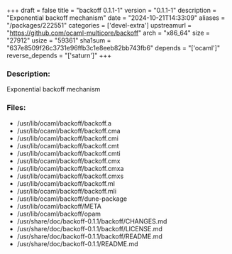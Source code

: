 +++
draft = false
title = "backoff 0.1.1-1"
version = "0.1.1-1"
description = "Exponential backoff mechanism"
date = "2024-10-21T14:33:09"
aliases = "/packages/222551"
categories = ['devel-extra']
upstreamurl = "https://github.com/ocaml-multicore/backoff"
arch = "x86_64"
size = "27912"
usize = "59361"
sha1sum = "637e8509f26c3731e96ffb3c1e8eeb82bb743fb6"
depends = "['ocaml']"
reverse_depends = "['saturn']"
+++
### Description: 
Exponential backoff mechanism

### Files: 
* /usr/lib/ocaml/backoff/backoff.a
* /usr/lib/ocaml/backoff/backoff.cma
* /usr/lib/ocaml/backoff/backoff.cmi
* /usr/lib/ocaml/backoff/backoff.cmt
* /usr/lib/ocaml/backoff/backoff.cmti
* /usr/lib/ocaml/backoff/backoff.cmx
* /usr/lib/ocaml/backoff/backoff.cmxa
* /usr/lib/ocaml/backoff/backoff.cmxs
* /usr/lib/ocaml/backoff/backoff.ml
* /usr/lib/ocaml/backoff/backoff.mli
* /usr/lib/ocaml/backoff/dune-package
* /usr/lib/ocaml/backoff/META
* /usr/lib/ocaml/backoff/opam
* /usr/share/doc/backoff-0.1.1/backoff/CHANGES.md
* /usr/share/doc/backoff-0.1.1/backoff/LICENSE.md
* /usr/share/doc/backoff-0.1.1/backoff/README.md
* /usr/share/doc/backoff-0.1.1/README.md

